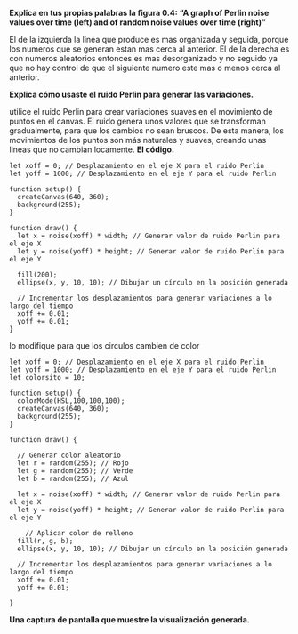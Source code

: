 **Explica en tus propias palabras la figura 0.4: “A graph of Perlin noise values over time (left) and of random noise values over time (right)”** 

El de la izquierda la linea que produce es mas organizada y seguida, porque los numeros que se generan estan mas cerca al anterior. El de la derecha es con numeros aleatorios entonces es mas desorganizado y no seguido ya que no hay control de que el siguiente numero este mas o menos cerca al anterior.

**Explica cómo usaste el ruido Perlin para generar las variaciones.**

utilice el ruido Perlin para crear variaciones suaves en el movimiento de puntos en el canvas. El ruido genera unos valores que se transforman gradualmente, para que los cambios no sean bruscos. De esta manera, los movimientos de los puntos son más naturales y suaves, creando unas lineas que no cambian locamente. 
**El código.**

```
let xoff = 0; // Desplazamiento en el eje X para el ruido Perlin
let yoff = 1000; // Desplazamiento en el eje Y para el ruido Perlin

function setup() {
  createCanvas(640, 360);
  background(255);
}

function draw() {
  let x = noise(xoff) * width; // Generar valor de ruido Perlin para el eje X
  let y = noise(yoff) * height; // Generar valor de ruido Perlin para el eje Y
  
  fill(200);
  ellipse(x, y, 10, 10); // Dibujar un círculo en la posición generada

  // Incrementar los desplazamientos para generar variaciones a lo largo del tiempo
  xoff += 0.01;
  yoff += 0.01;
}
```

lo modifique para que los circulos cambien de color 

```
let xoff = 0; // Desplazamiento en el eje X para el ruido Perlin
let yoff = 1000; // Desplazamiento en el eje Y para el ruido Perlin
let colorsito = 10;

function setup() {
  colorMode(HSL,100,100,100);
  createCanvas(640, 360);
  background(255);
}

function draw() {
  
  // Generar color aleatorio
  let r = random(255); // Rojo
  let g = random(255); // Verde
  let b = random(255); // Azul
  
  let x = noise(xoff) * width; // Generar valor de ruido Perlin para el eje X
  let y = noise(yoff) * height; // Generar valor de ruido Perlin para el eje Y
  
    // Aplicar color de relleno
  fill(r, g, b);
  ellipse(x, y, 10, 10); // Dibujar un círculo en la posición generada

  // Incrementar los desplazamientos para generar variaciones a lo largo del tiempo
  xoff += 0.01;
  yoff += 0.01;
  
}
```

**Una captura de pantalla que muestre la visualización generada.**


